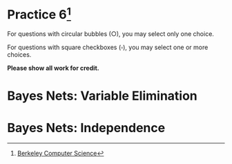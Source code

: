 # Practice 6[^1]

For questions with circular bubbles ($\bigcirc$), you may select only one choice.

For questions with square checkboxes ($\square$), you may select one or more choices.

**Please show all work for credit.**

# Bayes Nets: Variable Elimination

# Bayes Nets: Independence

[^1]: [Berkeley Computer Science](http://ai.berkeley.edu)

